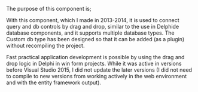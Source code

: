 The purpose of this component is;

With this component, which I made in 2013-2014, it is used to connect query and db controls by drag and drop, similar to the use in Delphide database components, and it supports multiple database types. The Custom db type has been designed so that it can be added (as a plugin) without recompiling the project.

Fast practical application development is possible by using the drag and drop logic in Delphi in win form projects. While it was active in versions before Visual Studio 2015, I did not update the later versions (I did not need to compile to new versions from working actively in the web environment and with the entity framework output).
